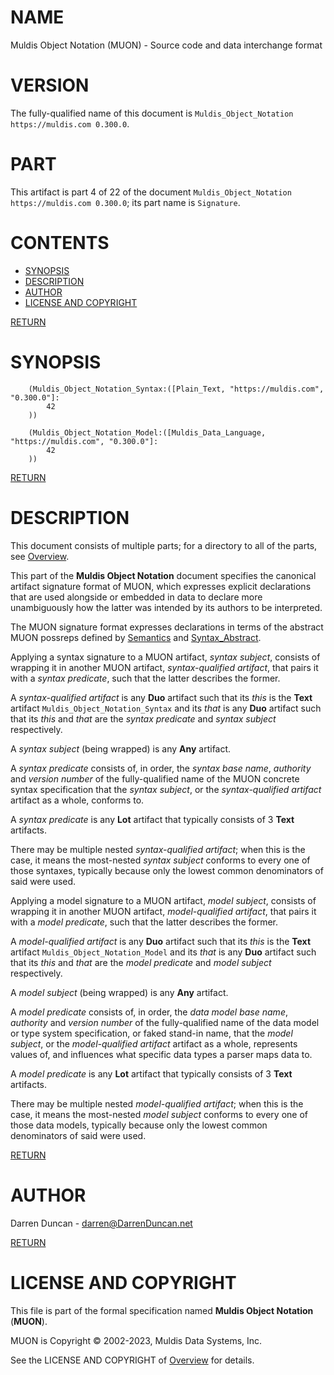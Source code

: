 <a name="TOP"></a>

# NAME

Muldis Object Notation (MUON) - Source code and data interchange format

# VERSION

The fully-qualified name of this document is
`Muldis_Object_Notation https://muldis.com 0.300.0`.

# PART

This artifact is part 4 of 22 of the document
`Muldis_Object_Notation https://muldis.com 0.300.0`;
its part name is `Signature`.

# CONTENTS

- [SYNOPSIS](#SYNOPSIS)
- [DESCRIPTION](#DESCRIPTION)
- [AUTHOR](#AUTHOR)
- [LICENSE AND COPYRIGHT](#LICENSE-AND-COPYRIGHT)

[RETURN](#TOP)

<a name="SYNOPSIS"></a>

# SYNOPSIS

```
    (Muldis_Object_Notation_Syntax:([Plain_Text, "https://muldis.com", "0.300.0"]:
        42
    ))

    (Muldis_Object_Notation_Model:([Muldis_Data_Language, "https://muldis.com", "0.300.0"]:
        42
    ))
```

[RETURN](#TOP)

<a name="DESCRIPTION"></a>

# DESCRIPTION

This document consists of multiple parts; for a directory to all of the
parts, see [Overview](Muldis_Object_Notation.md).

This part of the **Muldis Object Notation** document specifies the
canonical artifact signature format of MUON, which expresses explicit
declarations that are used alongside or embedded in data to declare more
unambiguously how the latter was intended by its authors to be interpreted.

The MUON signature format expresses declarations in terms of the abstract
MUON possreps defined by [Semantics](Muldis_Object_Notation_Semantics.md)
and [Syntax_Abstract](Muldis_Object_Notation_Syntax_Abstract.md).

Applying a syntax signature to a MUON artifact, *syntax subject*, consists of
wrapping it in another MUON artifact, *syntax-qualified artifact*, that pairs
it with a *syntax predicate*, such that the latter describes the former.

A *syntax-qualified artifact* is any **Duo** artifact such that its *this*
is the **Text** artifact `Muldis_Object_Notation_Syntax` and its *that* is
any **Duo** artifact such that its *this* and *that* are the
*syntax predicate* and *syntax subject* respectively.

A *syntax subject* (being wrapped) is any **Any** artifact.

A *syntax predicate* consists of, in order, the *syntax base name*,
*authority* and *version number* of the fully-qualified name of the MUON
concrete syntax specification that the *syntax subject*, or the
*syntax-qualified artifact* artifact as a whole, conforms to.

A *syntax predicate* is any **Lot** artifact that typically consists of 3
**Text** artifacts.

There may be multiple nested *syntax-qualified artifact*; when this is the
case, it means the most-nested *syntax subject* conforms to every one of
those syntaxes, typically because only the lowest common denominators of
said were used.

Applying a model signature to a MUON artifact, *model subject*, consists of
wrapping it in another MUON artifact, *model-qualified artifact*, that pairs
it with a *model predicate*, such that the latter describes the former.

A *model-qualified artifact* is any **Duo** artifact such that its *this*
is the **Text** artifact `Muldis_Object_Notation_Model` and its *that* is
any **Duo** artifact such that its *this* and *that* are the
*model predicate* and *model subject* respectively.

A *model subject* (being wrapped) is any **Any** artifact.

A *model predicate* consists of, in order, the *data model base name*,
*authority* and *version number* of the fully-qualified name of the data
model or type system specification, or faked stand-in name, that the *model
subject*, or the *model-qualified artifact* artifact as a whole, represents
values of, and influences what specific data types a parser maps data to.

A *model predicate* is any **Lot** artifact that typically consists of 3
**Text** artifacts.

There may be multiple nested *model-qualified artifact*; when this is the
case, it means the most-nested *model subject* conforms to every one of
those data models, typically because only the lowest common denominators of
said were used.

[RETURN](#TOP)

<a name="AUTHOR"></a>

# AUTHOR

Darren Duncan - darren@DarrenDuncan.net

[RETURN](#TOP)

<a name="LICENSE-AND-COPYRIGHT"></a>

# LICENSE AND COPYRIGHT

This file is part of the formal specification named
**Muldis Object Notation** (**MUON**).

MUON is Copyright © 2002-2023, Muldis Data Systems, Inc.

See the LICENSE AND COPYRIGHT of [Overview](Muldis_Object_Notation.md) for details.
